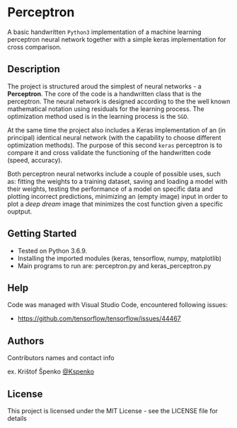 # Perceptron

A basic handwritten `Python3` implementation of a machine learning perceptron neural network together with a simple keras implementation for cross comparison.

## Description

The project is structured aroud the simplest of neural networks - a **Perceptron**. The core of the code is a handwritten class that is the perceptron. The neural network is designed according to the the well known mathematical notation using residuals for the learning process. The optimization method used is in the learning process is the `SGD`. 

At the same time the project also includes a Keras implementation of an (in principal) identical neural network (with the capability to choose different optimization methods). The purpose of this second `keras` perceptron is to compare it and cross validate the functioning of the handwritten code (speed, accuracy).

Both perceptron neural networks include a couple of possible uses, such as: fitting the weights to a training dataset, saving and loading a model with their weights, testing the performance of a model on specific data and plotting incorrect predictions, minimizing an (empty image) input in order to plot a *deep dream* image that minimizes the cost function given a specific ouptput. 

## Getting Started

* Tested on Python 3.6.9.
* Installing the imported modules (keras, tensorflow, numpy, matplotlib)
* Main programs to run are: perceptron.py and keras_perceptron.py

## Help

Code was managed with Visual Studio Code, encountered following issues:
* https://github.com/tensorflow/tensorflow/issues/44467

## Authors

Contributors names and contact info

ex. Krištof Špenko [@Kspenko](https://twitter.com/Kspenko)

## License

This project is licensed under the MIT License - see the LICENSE file for details
